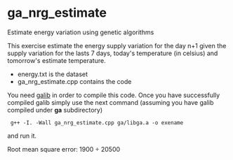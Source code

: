 ga_nrg_estimate
===============

Estimate energy variation using genetic algorithms

This exercise estimate the energy supply variation for the day n+1 given the
supply variation for the lasts 7 days, today's temperature (in celsius) and
tomorrow's estimate temperature.

* energy.txt is the dataset
* ga_nrg_estimate.cpp contains the code

You need [galib](http://lancet.mit.edu/ga/) in order to compile this code. Once you have
successfully compiled galib simply use the next command (assuming you have galib
compiled under **ga** subdirectory)

	 g++ -I. -Wall ga_nrg_estimate.cpp ga/libga.a -o exename

and run it.

Root mean square error: 1900 ÷ 20500

